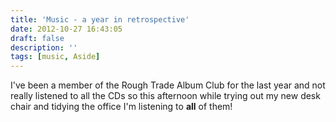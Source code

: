 ```yaml
---
title: 'Music - a year in retrospective'
date: 2012-10-27 16:43:05
draft: false
description: ''
tags: [music, Aside]
---
```


I've been a member of the Rough Trade Album Club for the last year and not really listened to all the CDs so this afternoon while trying out my new desk chair and tidying the office I'm listening to **all** of them!